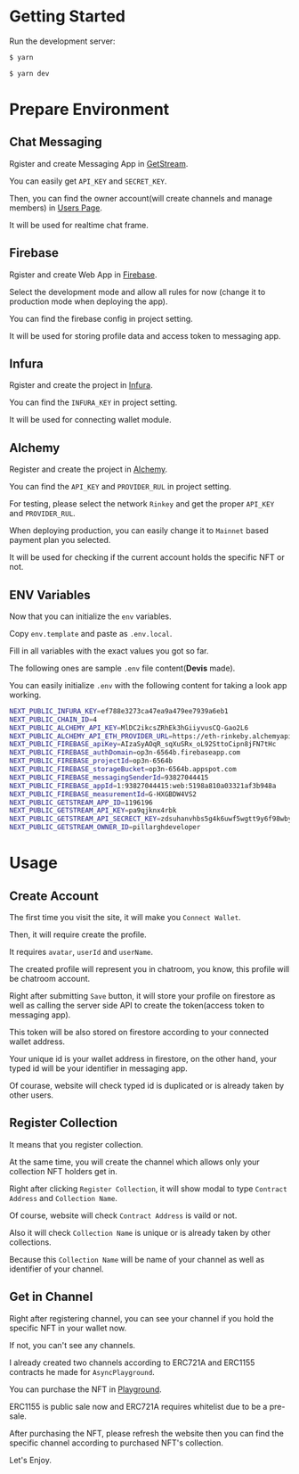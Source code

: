 # Getting Started

Run the development server:

```bash
$ yarn

$ yarn dev
```

# Prepare Environment

## Chat Messaging

Rgister and create Messaging App in [GetStream](https://getstream.io).

You can easily get `API_KEY` and `SECRET_KEY`.

Then, you can find the owner account(will create channels and manage members) in [Users Page](https://dashboard.getstream.io/app/1194471/chat/explorer?path=users).

It will be used for realtime chat frame.

## Firebase

Rgister and create Web App in [Firebase](https://console.firebase.google.com/).

Select the development mode and allow all rules for now (change it to production mode when deploying the app).

You can find the firebase config in project setting.

It will be used for storing profile data and access token to messaging app.

## Infura

Rgister and create the project in [Infura](https://infura.io/).

You can find the `INFURA_KEY` in project setting.

It will be used for connecting wallet module.

## Alchemy

Register and create the project in [Alchemy](https://alchemy.com/).

You can find the `API_KEY` and `PROVIDER_RUL` in project setting.

For testing, please select the network `Rinkey` and get the proper `API_KEY` and `PROVIDER_RUL`.

When deploying production, you can easily change it to `Mainnet` based payment plan you selected.

It will be used for checking if the current account holds the specific NFT or not.

## ENV Variables

Now that you can initialize the `env` variables.

Copy `env.template` and paste as `.env.local`.

Fill in all variables with the exact values you got so far.

The following ones are sample `.env` file content(**Devis** made).

You can easily initialize `.env` with the following content for taking a look app working.

```bash
NEXT_PUBLIC_INFURA_KEY=ef788e3273ca47ea9a479ee7939a6eb1
NEXT_PUBLIC_CHAIN_ID=4
NEXT_PUBLIC_ALCHEMY_API_KEY=MlDC2ikcsZRhEk3hGiiyvusCQ-Gao2L6
NEXT_PUBLIC_ALCHEMY_API_ETH_PROVIDER_URL=https://eth-rinkeby.alchemyapi.io/v2
NEXT_PUBLIC_FIREBASE_apiKey=AIzaSyAOqR_sqXuSRx_oL92SttoCipn8jFN7tHc
NEXT_PUBLIC_FIREBASE_authDomain=op3n-6564b.firebaseapp.com
NEXT_PUBLIC_FIREBASE_projectId=op3n-6564b
NEXT_PUBLIC_FIREBASE_storageBucket=op3n-6564b.appspot.com
NEXT_PUBLIC_FIREBASE_messagingSenderId=93827044415
NEXT_PUBLIC_FIREBASE_appId=1:93827044415:web:5198a810a03321af3b948a
NEXT_PUBLIC_FIREBASE_measurementId=G-HXGBDW4VS2
NEXT_PUBLIC_GETSTREAM_APP_ID=1196196
NEXT_PUBLIC_GETSTREAM_API_KEY=pa9qjknx4rbk
NEXT_PUBLIC_GETSTREAM_API_SECRECT_KEY=zdsuhanvhbs5g4k6uwf5wgtt9y6f98wbyu4hgsbd4jrab94mqc334ajqzyez98um
NEXT_PUBLIC_GETSTREAM_OWNER_ID=pillarghdeveloper
```

# Usage

## Create Account

The first time you visit the site, it will make you `Connect Wallet`.

Then, it will require create the profile.

It requires `avatar`, `userId` and `userName`.

The created profile will represent you in chatroom, you know, this profile will be chatroom account.

Right after submitting `Save` button, it will store your profile on firestore as well as calling the server side API to create the token(access token to messaging app).

This token will be also stored on firestore according to your connected wallet address.

Your unique id is your wallet address in firestore, on the other hand, your typed id will be your identifier in messaging app.

Of courase, website will check typed id is duplicated or is already taken by other users.

## Register Collection

It means that you register collection.

At the same time, you will create the channel which allows only your collection NFT holders get in.

Right after clicking `Register Collection`, it will show modal to type `Contract Address` and `Collection Name`.

Of course, website will check `Contract Address` is vaild or not.

Also it will check `Collection Name` is unique or is already taken by other collections.

Because this `Collection Name` will be name of your channel as well as identifier of your channel.

## Get in Channel

Right after registering channel, you can see your channel if you hold the specific NFT in your wallet now.

If not, you can't see any channels.

I already created two channels according to ERC721A and ERC1155 contracts he made for `AsyncPlayground`.

You can purchase the NFT in [Playground](https://asyncplayground.vercel.app/).

ERC1155 is public sale now and ERC721A requires whitelist due to be a pre-sale.

After purchasing the NFT, please refresh the website then you can find the specific channel according to purchased NFT's collection.

Let's Enjoy.
